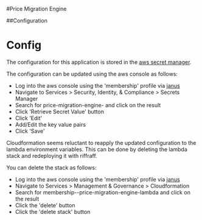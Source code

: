 #Price Migration Engine


##Configuration

Config
======

The configuration for this application is stored in the [aws secret manager](https://docs.aws.amazon.com/secretsmanager/latest/userguide/intro.html).

The configuration can be updated using the aws console as follows:

- Log into the aws console using the 'membership' profile via [janus](https://janus.gutools.co.uk/)
- Navigate to Services > Security, Identity, & Compliance > Secrets Manager
- Search for price-migration-engine-<STAGE> and click on the result
- Click 'Retrieve Secret Value' button
- Click 'Edit' 
- Add/Edit the key value pairs
- Click 'Save'

Cloudformation seems reluctant to reapply the updated configuration to the lambda environment variables. This 
can be done by deleting the lambda stack and redeploying it with riffraff.

You can delete the stack as follows:
- Log into the aws console using the 'membership' profile via [janus](https://janus.gutools.co.uk/)
- Navigate to Services > Management & Governance > Cloudformation
- Search for membership-<STAGE>-price-migration-engine-lambda and click on the result
- Click the 'delete' button
- Click the 'delete stack' button 
